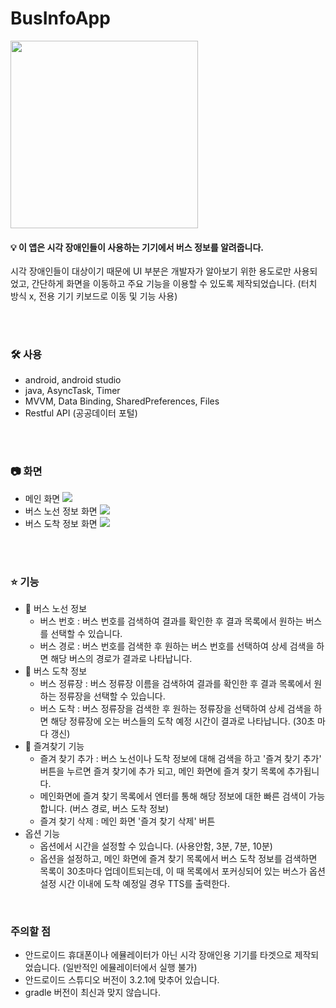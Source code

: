 # BusInfoApp
<img src="https://user-images.githubusercontent.com/61993128/187889792-5b4f4dd8-3c59-4de8-9e4b-973aeaec7eb8.png" width="300" height="300" />

<br>

#### 💡 이 앱은 시각 장애인들이 사용하는 기기에서 버스 정보를 알려줍니다. 
시각 장애인들이 대상이기 때문에 UI 부분은 개발자가 알아보기 위한 용도로만 사용되었고, 간단하게 화면을 이동하고 주요 기능을 이용할 수 있도록 제작되었습니다. (터치 방식 x, 전용 기기 키보드로 이동 및 기능 사용)

<br><br>

### 🛠 사용
 * android, android studio
 * java, AsyncTask, Timer
 * MVVM, Data Binding, SharedPreferences, Files
 * Restful API (공공데이터 포털)

<br><br>

### 📷 화면
* 메인 화면 <img src="https://user-images.githubusercontent.com/61993128/187890784-f803cc91-859f-4139-9e2c-475c55fc2d37.PNG"/>
* 버스 노선 정보 화면 <img src="https://user-images.githubusercontent.com/61993128/187892178-e6f9b65f-c39d-4df7-9333-f216af2d69ce.PNG"/>
* 버스 도착 정보 화면 <img src="https://user-images.githubusercontent.com/61993128/187892236-8ec00b1f-07e6-496c-8efd-2a3a98c882ca.PNG"/>

<br><br>

### ⭐️ 기능
 * :bus: 버스 노선 정보
   * 버스 번호 : 버스 번호를 검색하여 결과를 확인한 후 결과 목록에서 원하는 버스를 선택할 수 있습니다.
   * 버스 경로 : 버스 번호를 검색한 후 원하는 버스 번호를 선택하여 상세 검색을 하면 해당 버스의 경로가 결과로 나타납니다.
 * :busstop: 버스 도착 정보
   * 버스 정류장 : 버스 정류장 이름을 검색하여 결과를 확인한 후 결과 목록에서 원하는 정류장을 선택할 수 있습니다.
   * 버스 도착 : 버스 정류장을 검색한 후 원하는 정류장을 선택하여 상세 검색을 하면 해당 정류장에 오는 버스들의 도착 예정 시간이 결과로 나타납니다. (30초 마다 갱신)
 * :bookmark: 즐겨찾기 기능
   * 즐겨 찾기 추가 : 버스 노선이나 도착 정보에 대해 검색을 하고 '즐겨 찾기 추가' 버튼을 누르면 즐겨 찾기에 추가 되고, 메인 화면에 즐겨 찾기 목록에 추가됩니다.
   * 메인화면에 즐겨 찾기 목록에서 엔터를 통해 해당 정보에 대한 빠른 검색이 가능합니다. (버스 경로, 버스 도착 정보)
   * 즐겨 찾기 삭제 : 메인 화면 '즐겨 찾기 삭제' 버튼
 * 옵션 기능
   * 옵션에서 시간을 설정할 수 있습니다. (사용안함, 3분, 7분, 10분)
   * 옵션을 설정하고, 메인 화면에 즐겨 찾기 목록에서 버스 도착 정보를 검색하면 목록이 30초마다 업데이트되는데, 이 때 목록에서 포커싱되어 있는 버스가 옵션 설정 시간 이내에 도착 예정일 경우 TTS를 출력한다.

<br>

### 주의할 점
* 안드로이드 휴대폰이나 에뮬레이터가 아닌 시각 장애인용 기기를 타겟으로 제작되었습니다. (일반적인 에뮬레이터에서 실행 불가)
* 안드로이드 스튜디오 버전이 3.2.1에 맞추어 있습니다.
* gradle 버전이 최신과 맞지 않습니다.
